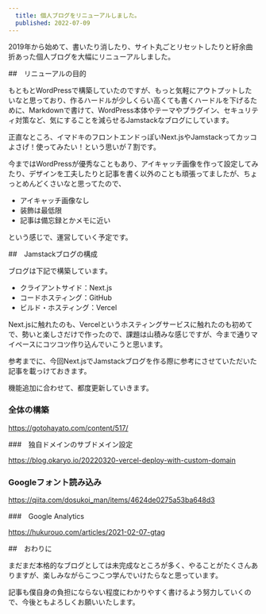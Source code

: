 ```yaml
---
  title: 個人ブログをリニューアルしました。
  published: 2022-07-09
---
```


2019年から始めて、書いたり消したり、サイト丸ごとリセットしたりと紆余曲折あった個人ブログを大幅にリニューアルしました。

##　リニューアルの目的

もともとWordPressで構築していたのですが、もっと気軽にアウトプットしたいなと思っており、作るハードルが少しくらい高くても書くハードルを下げるために、Markdownで書けて、WordPress本体やテーマやプラグイン、セキュリティ対策など、気にすることを減らせるJamstackなブログにしています。

正直なところ、イマドキのフロントエンドっぽいNext.jsやJamstackってカッコよさげ！使ってみたい！という思いが７割です。

今まではWordPressが優秀なこともあり、アイキャッチ画像を作って設定してみたり、デザインを工夫したりと記事を書く以外のことも頑張ってましたが、ちょっとめんどくさいなと思ってたので、

- アイキャッチ画像なし
- 装飾は最低限
- 記事は備忘録とかメモに近い

という感じで、運営していく予定です。

##　Jamstackブログの構成

ブログは下記で構築しています。

- クライアントサイド：Next.js
- コードホスティング：GitHub
- ビルド・ホスティング：Vercel

Next.jsに触れたのも、Vercelというホスティングサービスに触れたのも初めてで、勢いと楽しさだけで作ったので、課題は山積みな感じですが、今まで通りマイペースにコツコツ作り込んでいこうと思います。

参考までに、今回Next.jsでJamstackブログを作る際に参考にさせていただいた記事を載っけておきます。

機能追加に合わせて、都度更新していきます。

### 全体の構築

https://gotohayato.com/content/517/

###　独自ドメインのサブドメイン設定

https://blog.okaryo.io/20220320-vercel-deploy-with-custom-domain

### Googleフォント読み込み

https://qiita.com/dosukoi_man/items/4624de0275a53ba648d3

###　Google Analytics

https://hukurouo.com/articles/2021-02-07-gtag

##　おわりに

まだまだ本格的なブログとしては未完成なところが多く、やることがたくさんありますが、楽しみながらこつこつ学んでいけたらなと思っています。

記事も僕自身の負担にならない程度にわかりやすく書けるよう努力していくので、今後ともよろしくお願いいたします。